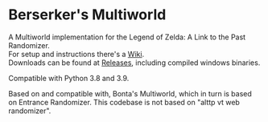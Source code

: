 Berserker's Multiworld
======================

A Multiworld implementation for the Legend of Zelda: A Link to the Past Randomizer.  
For setup and instructions there's a [Wiki](https://github.com/Berserker66/MultiWorld-Utilities/wiki).  
Downloads can be found at [Releases](https://github.com/Berserker66/MultiWorld-Utilities/releases), including compiled windows binaries.  

Compatible with Python 3.8 and 3.9.

Based on and compatible with, Bonta's Multiworld, which in turn is based on Entrance Randomizer.
This codebase is not based on "alttp vt web randomizer".